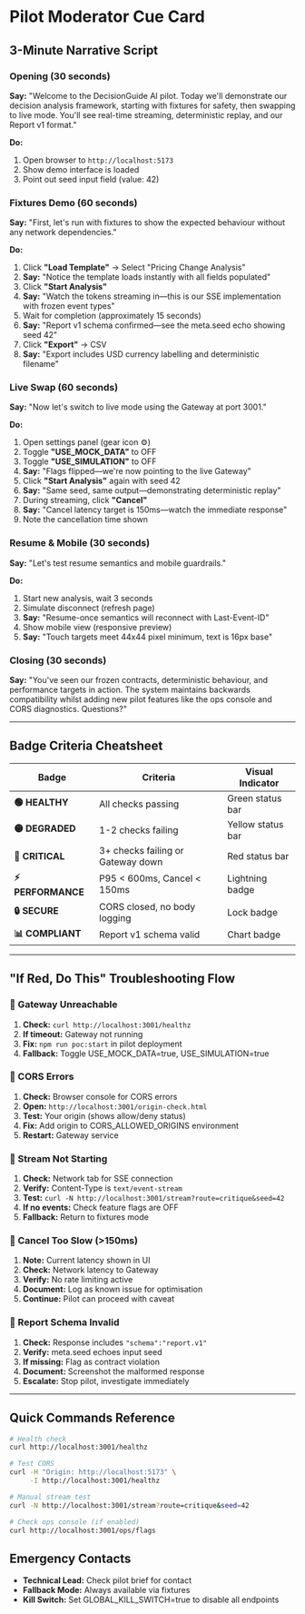 # Pilot Moderator Cue Card

## 3-Minute Narrative Script

### Opening (30 seconds)
**Say:** "Welcome to the DecisionGuide AI pilot. Today we'll demonstrate our decision analysis framework, starting with fixtures for safety, then swapping to live mode. You'll see real-time streaming, deterministic replay, and our Report v1 format."

**Do:**
1. Open browser to `http://localhost:5173`
2. Show demo interface is loaded
3. Point out seed input field (value: 42)

### Fixtures Demo (60 seconds)
**Say:** "First, let's run with fixtures to show the expected behaviour without any network dependencies."

**Do:**
1. Click **"Load Template"** → Select "Pricing Change Analysis"
2. **Say:** "Notice the template loads instantly with all fields populated"
3. Click **"Start Analysis"**
4. **Say:** "Watch the tokens streaming in—this is our SSE implementation with frozen event types"
5. Wait for completion (approximately 15 seconds)
6. **Say:** "Report v1 schema confirmed—see the meta.seed echo showing seed 42"
7. Click **"Export"** → CSV
8. **Say:** "Export includes USD currency labelling and deterministic filename"

### Live Swap (60 seconds)
**Say:** "Now let's switch to live mode using the Gateway at port 3001."

**Do:**
1. Open settings panel (gear icon ⚙️)
2. Toggle **"USE_MOCK_DATA"** to OFF
3. Toggle **"USE_SIMULATION"** to OFF
4. **Say:** "Flags flipped—we're now pointing to the live Gateway"
5. Click **"Start Analysis"** again with seed 42
6. **Say:** "Same seed, same output—demonstrating deterministic replay"
7. During streaming, click **"Cancel"**
8. **Say:** "Cancel latency target is 150ms—watch the immediate response"
9. Note the cancellation time shown

### Resume & Mobile (30 seconds)
**Say:** "Let's test resume semantics and mobile guardrails."

**Do:**
1. Start new analysis, wait 3 seconds
2. Simulate disconnect (refresh page)
3. **Say:** "Resume-once semantics will reconnect with Last-Event-ID"
4. Show mobile view (responsive preview)
5. **Say:** "Touch targets meet 44x44 pixel minimum, text is 16px base"

### Closing (30 seconds)
**Say:** "You've seen our frozen contracts, deterministic behaviour, and performance targets in action. The system maintains backwards compatibility whilst adding new pilot features like the ops console and CORS diagnostics. Questions?"

---

## Badge Criteria Cheatsheet

| Badge | Criteria | Visual Indicator |
|-------|----------|------------------|
| **🟢 HEALTHY** | All checks passing | Green status bar |
| **🟡 DEGRADED** | 1-2 checks failing | Yellow status bar |
| **🔴 CRITICAL** | 3+ checks failing or Gateway down | Red status bar |
| **⚡ PERFORMANCE** | P95 < 600ms, Cancel < 150ms | Lightning badge |
| **🔒 SECURE** | CORS closed, no body logging | Lock badge |
| **📊 COMPLIANT** | Report v1 schema valid | Chart badge |

---

## "If Red, Do This" Troubleshooting Flow

### 🔴 Gateway Unreachable
1. **Check:** `curl http://localhost:3001/healthz`
2. **If timeout:** Gateway not running
3. **Fix:** `npm run poc:start` in pilot deployment
4. **Fallback:** Toggle USE_MOCK_DATA=true, USE_SIMULATION=true

### 🔴 CORS Errors
1. **Check:** Browser console for CORS errors
2. **Open:** `http://localhost:3001/origin-check.html`
3. **Test:** Your origin (shows allow/deny status)
4. **Fix:** Add origin to CORS_ALLOWED_ORIGINS environment
5. **Restart:** Gateway service

### 🔴 Stream Not Starting
1. **Check:** Network tab for SSE connection
2. **Verify:** Content-Type is `text/event-stream`
3. **Test:** `curl -N http://localhost:3001/stream?route=critique&seed=42`
4. **If no events:** Check feature flags are OFF
5. **Fallback:** Return to fixtures mode

### 🔴 Cancel Too Slow (>150ms)
1. **Note:** Current latency shown in UI
2. **Check:** Network latency to Gateway
3. **Verify:** No rate limiting active
4. **Document:** Log as known issue for optimisation
5. **Continue:** Pilot can proceed with caveat

### 🔴 Report Schema Invalid
1. **Check:** Response includes `"schema":"report.v1"`
2. **Verify:** meta.seed echoes input seed
3. **If missing:** Flag as contract violation
4. **Document:** Screenshot the malformed response
5. **Escalate:** Stop pilot, investigate immediately

---

## Quick Commands Reference

```bash
# Health check
curl http://localhost:3001/healthz

# Test CORS
curl -H "Origin: http://localhost:5173" \
     -I http://localhost:3001/healthz

# Manual stream test
curl -N http://localhost:3001/stream?route=critique&seed=42

# Check ops console (if enabled)
curl http://localhost:3001/ops/flags
```

## Emergency Contacts
- **Technical Lead:** Check pilot brief for contact
- **Fallback Mode:** Always available via fixtures
- **Kill Switch:** Set GLOBAL_KILL_SWITCH=true to disable all endpoints